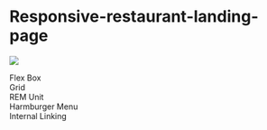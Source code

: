 # Responsive-restaurant-landing-page
<img src="https://user-images.githubusercontent.com/61077456/190860021-f1515e60-0989-4f27-b363-fa3d971caa5c.png"/>

Flex Box <br>
Grid  <br>
REM Unit  <br>
Harmburger Menu  <br>
Internal Linking  <br>
